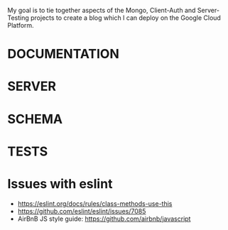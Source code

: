 My goal is to tie together aspects of the Mongo, Client-Auth and Server-Testing projects to create a blog which I can deploy on the Google Cloud Platform.

# DOCUMENTATION

# SERVER

# SCHEMA

# TESTS

# Issues with eslint
- https://eslint.org/docs/rules/class-methods-use-this
- https://github.com/eslint/eslint/issues/7085
- AirBnB JS style guide: https://github.com/airbnb/javascript
